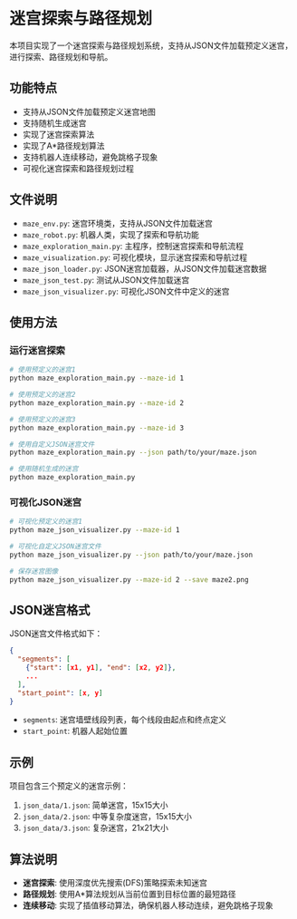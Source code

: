 # 迷宫探索与路径规划

本项目实现了一个迷宫探索与路径规划系统，支持从JSON文件加载预定义迷宫，进行探索、路径规划和导航。

## 功能特点

- 支持从JSON文件加载预定义迷宫地图
- 支持随机生成迷宫
- 实现了迷宫探索算法
- 实现了A*路径规划算法
- 支持机器人连续移动，避免跳格子现象
- 可视化迷宫探索和路径规划过程

## 文件说明

- `maze_env.py`: 迷宫环境类，支持从JSON文件加载迷宫
- `maze_robot.py`: 机器人类，实现了探索和导航功能
- `maze_exploration_main.py`: 主程序，控制迷宫探索和导航流程
- `maze_visualization.py`: 可视化模块，显示迷宫探索和导航过程
- `maze_json_loader.py`: JSON迷宫加载器，从JSON文件加载迷宫数据
- `maze_json_test.py`: 测试从JSON文件加载迷宫
- `maze_json_visualizer.py`: 可视化JSON文件中定义的迷宫

## 使用方法

### 运行迷宫探索

```bash
# 使用预定义的迷宫1
python maze_exploration_main.py --maze-id 1

# 使用预定义的迷宫2
python maze_exploration_main.py --maze-id 2

# 使用预定义的迷宫3
python maze_exploration_main.py --maze-id 3

# 使用自定义JSON迷宫文件
python maze_exploration_main.py --json path/to/your/maze.json

# 使用随机生成的迷宫
python maze_exploration_main.py
```

### 可视化JSON迷宫

```bash
# 可视化预定义的迷宫1
python maze_json_visualizer.py --maze-id 1

# 可视化自定义JSON迷宫文件
python maze_json_visualizer.py --json path/to/your/maze.json

# 保存迷宫图像
python maze_json_visualizer.py --maze-id 2 --save maze2.png
```

## JSON迷宫格式

JSON迷宫文件格式如下：

```json
{
  "segments": [
    {"start": [x1, y1], "end": [x2, y2]},
    ...
  ],
  "start_point": [x, y]
}
```

- `segments`: 迷宫墙壁线段列表，每个线段由起点和终点定义
- `start_point`: 机器人起始位置

## 示例

项目包含三个预定义的迷宫示例：

1. `json_data/1.json`: 简单迷宫，15x15大小
2. `json_data/2.json`: 中等复杂度迷宫，15x15大小
3. `json_data/3.json`: 复杂迷宫，21x21大小

## 算法说明

- **迷宫探索**: 使用深度优先搜索(DFS)策略探索未知迷宫
- **路径规划**: 使用A*算法规划从当前位置到目标位置的最短路径
- **连续移动**: 实现了插值移动算法，确保机器人移动连续，避免跳格子现象 